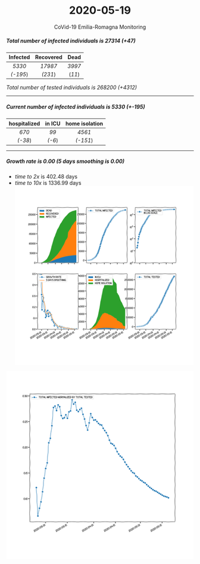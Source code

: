 <div align='center'>

# 2020-05-19
CoVid-19 Emilia-Romagna Monitoring
</div>

##### Total number of infected individuals is 27314 (+47)
Infected | Recovered | Dead
:---: | :---: | :---:
*5330* | *17987* | *3997*
*(-195*) | *(231*) | (*11*)

*Total number of tested individuals is 268200 (+4312)*
***
##### Current number of infected individuals is 5330 (+-195)
hospitalized | in ICU | home isolation
:---: | :---: | :---:
*670* |*99* |*4561*
*(-38*) |*(-6*) |*(-151*)
***
##### Growth rate is 0.00 (5 days smoothing is 0.00)
- *time to 2x* is 402.48 days
- *time to 10x* is 1336.99 days
![stats][stats]

![infected_normalized][infected_normalized]

[stats]: stats_Emilia-Romagna.png
[infected_normalized]: infected_normalized_Emilia-Romagna.png
